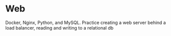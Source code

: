 # Web
Docker, Nginx, Python, and MySQL. Practice creating a web server behind a load balancer, reading and writing to a relational db

